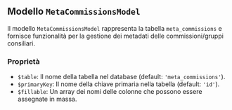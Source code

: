 ## Modello `MetaCommissionsModel`

Il modello `MetaCommissionsModel` rappresenta la tabella `meta_commissions` e fornisce funzionalità per la gestione dei metadati delle commissioni/gruppi consiliari.

### Proprietà

* `$table`: Il nome della tabella nel database (default: `'meta_commissions'`).
* `$primaryKey`: Il nome della chiave primaria nella tabella (default: `'id'`).
* `$fillable`: Un array dei nomi delle colonne che possono essere assegnate in massa.
